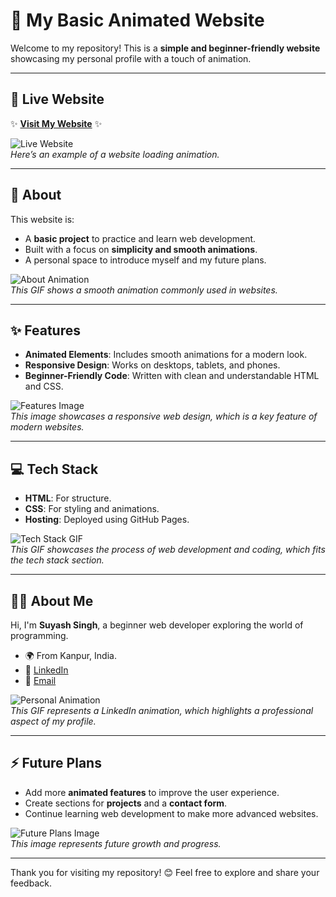 # 🌟 My Basic Animated Website

Welcome to my repository! This is a **simple and beginner-friendly website** showcasing my personal profile with a touch of animation.

---

## 🚀 Live Website
✨ **[Visit My Website]( https://suyashsingh7985.github.io/mywebsite/)** ✨  

![Live Website](https://gifyard.com/wp-content/uploads/2023/04/Tumblr.gif)  
*Here’s an example of a website loading animation.*

---

## 📜 About
This website is:
- A **basic project** to practice and learn web development.
- Built with a focus on **simplicity and smooth animations**.
- A personal space to introduce myself and my future plans.

![About Animation](https://i.pinimg.com/originals/2a/53/65/2a53651a35816f499270d8275fd5318f.gif)  
*This GIF shows a smooth animation commonly used in websites.*

---

## ✨ Features
- **Animated Elements**: Includes smooth animations for a modern look.
- **Responsive Design**: Works on desktops, tablets, and phones.
- **Beginner-Friendly Code**: Written with clean and understandable HTML and CSS.

![Features Image](https://www.searchenginejournal.com/wp-content/uploads/2021/10/responsive-web-design-1-61f01c4b64c5f-sej.png)  
*This image showcases a responsive web design, which is a key feature of modern websites.*

---

## 💻 Tech Stack
- **HTML**: For structure.
- **CSS**: For styling and animations.
- **Hosting**: Deployed using GitHub Pages.

![Tech Stack GIF](https://media.geeksforgeeks.org/wp-content/cdn-uploads/20210304122610/20210304_115126.gif)  
*This GIF showcases the process of web development and coding, which fits the tech stack section.*

---

## 🧑‍💻 About Me
Hi, I'm **Suyash Singh**, a beginner web developer exploring the world of programming.  
- 🌍 From Kanpur, India.  
- 💼 [LinkedIn](https://www.linkedin.com/in/suyash-singh-0b38642b7)  
- 📧 [Email](mailto:singhsuyash012@gmail.com)  

![Personal Animation](https://f.hubspotusercontent40.net/hubfs/1951043/LinkedIn.gif)  
*This GIF represents a LinkedIn animation, which highlights a professional aspect of my profile.*

---

## ⚡ Future Plans
- Add more **animated features** to improve the user experience.
- Create sections for **projects** and a **contact form**.
- Continue learning web development to make more advanced websites.

![Future Plans Image](https://encrypted-tbn0.gstatic.com/images?q=tbn:ANd9GcRLV724M4QSVD6ts7BHGXbmsUAl-Mv055jiMw&s)  
*This image represents future growth and progress.*

---

Thank you for visiting my repository! 😊 Feel free to explore and share your feedback.
